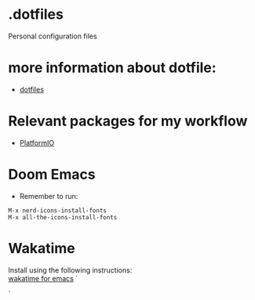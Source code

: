# .dotfiles
Personal configuration files

# more information about dotfile:
- [dotfiles](https://github.com/webpro/dotfiles)

# Relevant packages for my workflow
- [PlatformIO](https://docs.platformio.org/en/latest/core/installation/development-version.html)

# Doom Emacs
- Remember to run:

```
M-x nerd-icons-install-fonts
M-x all-the-icons-install-fonts
```

# Wakatime

Install using the following instructions:   
[wakatime for emacs](https://wakatime.com/emacs)
`

`
